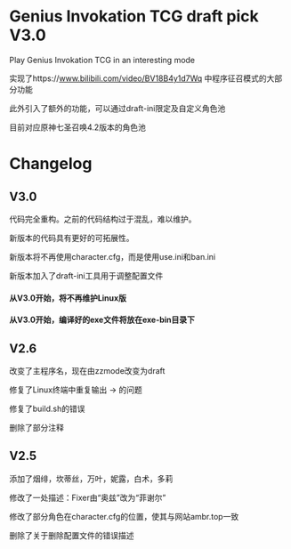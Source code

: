 # Genius Invokation TCG draft pick V3.0

Play Genius Invokation TCG in an interesting mode

实现了https://www.bilibili.com/video/BV18B4y1d7Wq
中程序征召模式的大部分功能

此外引入了额外的功能，可以通过draft-ini限定及自定义角色池

目前对应原神七圣召唤4.2版本的角色池

# Changelog

## V3.0

代码完全重构。之前的代码结构过于混乱，难以维护。

新版本的代码具有更好的可拓展性。

新版本将不再使用character.cfg，而是使用use.ini和ban.ini

新版本加入了draft-ini工具用于调整配置文件

#### 从V3.0开始，将不再维护Linux版

#### 从V3.0开始，编译好的exe文件将放在exe-bin目录下

## V2.6

改变了主程序名，现在由zzmode改变为draft

修复了Linux终端中重复输出 -> 的问题

修复了build.sh的错误

删除了部分注释

## V2.5

添加了烟绯，坎蒂丝，万叶，妮露，白术，多莉

修改了一处描述：Fixer由“奥兹”改为“菲谢尔”

修改了部分角色在character.cfg的位置，使其与网站ambr.top一致

删除了关于删除配置文件的错误描述
